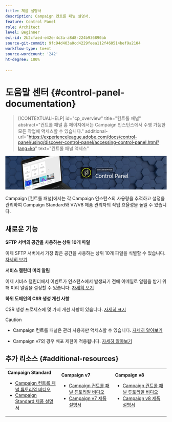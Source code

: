 ```yaml
---
title: 제품 설명서
description: Campaign 컨트롤 패널 설명서.
feature: Control Panel
role: Architect
level: Beginner
exl-id: 2b2cfaed-e42e-4c3a-a8d8-224b936890ab
source-git-commit: 9fc94d403a0cd4229feea112f460514bef9a2104
workflow-type: tm+mt
source-wordcount: '242'
ht-degree: 100%

---
```


# 도움말 센터 {#control-panel-documentation}

>[!CONTEXTUALHELP]
>id="cp_overview"
>title="컨트롤 패널"
>abstract="컨트롤 패널 홈 페이지에서는 Campaign 인스턴스에서 수행 가능한 모든 작업에 액세스할 수 있습니다."
>additional-url="https://experienceleague.adobe.com/docs/control-panel/using/discover-control-panel/accessing-control-panel.html?lang=ko" text="컨트롤 패널 액세스"

![](assets/do-not-localize/banner.png)

Campaign [컨트롤 패널]에서는 각 Campaign 인스턴스의 사용량을 추적하고 설정을 관리하여 Campaign Standard와 V7/V8 제품 관리자의 작업 효율성을 높일 수 있습니다.

## 새로운 기능

**SFTP 서버의 공간을 사용하는 상위 10개 파일**

이제 SFTP 서버에서 가장 많은 공간을 사용하는 상위 10개 파일을 식별할 수 있습니다. [자세히 보기](sftp/using/sftp-storage-management.md)


**서비스 캘린더 미리 알림**

이제 서비스 캘린더에서 이벤트가 인스턴스에서 발생되기 전에 이메일로 알림을 받기 위해 미리 알림을 설정할 수 있습니다. [자세히 보기](service-events/service-events.md)

**하위 도메인의 CSR 생성 개선 사항**

CSR 생성 프로세스에 몇 가지 개선 사항이 있습니다. [자세히 표시](subdomains-certificates/using/renewing-subdomain-certificate.md)


>[!CAUTION]
>
>* Campaign 컨트롤 패널은 관리 사용자만 액세스할 수 있습니다. [자세히 알아보기](https://experienceleague.adobe.com/docs/control-panel/using/discover-control-panel/managing-permissions.html?lang=ko#discover-control-panel)
>
>* Campaign v7의 경우 배포 제한이 적용됩니다. [자세히 알아보기](faq.md#v7-restrictions)


## 추가 리소스 {#additional-resources}

<table>
    <tr>
        <td><b>Campaign Standard</b><br/>
        <ul>
            <li><a href="https://experienceleague.adobe.com/docs/campaign-standard-learn/control-panel/control-panel-overview.html?lang=ko">Campaign 컨트롤 패널 튜토리얼 비디오</a></li>
            <li><a href="https://experienceleague.adobe.com/docs/campaign-standard/using/campaign-standard-home.html?lang=ko">Campaign Standard 제품 설명서</a></li>
        </ul>
        </td>
        <td><b>Campaign v7</b><br/>
        <ul>
            <li><a href="https://experienceleague.adobe.com/docs/campaign-classic-learn/control-panel/control-panel-overview.html?lang=ko">Campaign 컨트롤 패널 튜토리얼 비디오</a></li>
            <li><a href="https://experienceleague.adobe.com/docs/campaign-classic/using/campaign-classic-home.html?lang=ko">Campaign v7 제품 설명서</a></li>
        </ul>
        </td>
        <td><b>Campaign v8</b><br/>
        <ul>
            <li><a href="https://experienceleague.adobe.com/docs/campaign-learn/control-panel/control-panel-overview.html?lang=ko">Campaign 컨트롤 패널 튜토리얼 비디오</a></li>
            <li><a href="https://experienceleague.adobe.com/docs/campaign/campaign-v8/campaign-home.html?lang=ko">Campaign v8 제품 설명서</a></li>
        </ul>
        </td>
    </tr>
</table>
